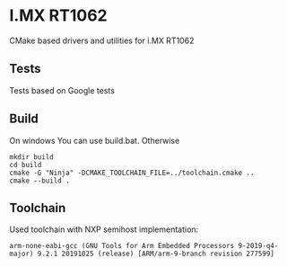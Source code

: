 # I.MX RT1062

CMake based drivers and utilities for i.MX RT1062

## Tests

Tests based on Google tests

## Build

On windows You can use build.bat. Otherwise

```
mkdir build
cd build
cmake -G "Ninja" -DCMAKE_TOOLCHAIN_FILE=../toolchain.cmake ..
cmake --build .
```

## Toolchain

Used toolchain with NXP semihost implementation:

```
arm-none-eabi-gcc (GNU Tools for Arm Embedded Processors 9-2019-q4-major) 9.2.1 20191025 (release) [ARM/arm-9-branch revision 277599]
```
